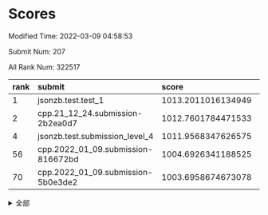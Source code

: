 # Scores

Modified Time: 2022-03-09 04:58:53

Submit Num: 207

All Rank Num: 322517

| rank |               submit               |       score        |       sigma        | pk_num |
| :--- | :--------------------------------- | :----------------- | :----------------- | :----- |
| 1    | jsonzb.test.test_1                 | 1013.2011016134949 | 0.7887439239358678 | 6238   |
| 2    | cpp.21_12_24.submission-2b2ea0d7   | 1012.7601784471533 | 0.7966917768019405 | 6228   |
| 4    | jsonzb.test.submission_level_4     | 1011.9568347626575 | 0.8129586302500649 | 6236   |
| 56   | cpp.2022_01_09.submission-816672bd | 1004.6926341188525 | 0.7187249481293096 | 6239   |
| 70   | cpp.2022_01_09.submission-5b0e3de2 | 1003.6958674673078 | 0.7151552742953968 | 6238   |


<details>
<summary>全部</summary>

| rank |                 submit                 |       score        |       sigma        | pk_num |
| :--- | :------------------------------------- | :----------------- | :----------------- | :----- |
| 1    | jsonzb.test.test_1                     | 1013.2011016134949 | 0.7887439239358678 | 6238   |
| 2    | cpp.21_12_24.submission-2b2ea0d7       | 1012.7601784471533 | 0.7966917768019405 | 6228   |
| 3    | gobigger.level_3.submission_level_3_5  | 1012.071120576916  | 0.7916962851290212 | 6232   |
| 4    | jsonzb.test.submission_level_4         | 1011.9568347626575 | 0.8129586302500649 | 6236   |
| 5    | gobigger.level_3.submission_level_3_46 | 1011.388922401407  | 0.7576139087446698 | 6232   |
| 6    | gobigger.level_3.submission_level_3_33 | 1011.3683210325937 | 0.7548776347804494 | 6233   |
| 7    | gobigger.level_3.submission_level_3_14 | 1011.3146862715852 | 0.7704282292531895 | 6233   |
| 8    | gobigger.level_3.submission_level_3_6  | 1011.1852037329452 | 0.7668953084172427 | 6234   |
| 9    | gobigger.level_3.submission_level_3_17 | 1011.1839657728607 | 0.7845933122095308 | 6232   |
| 10   | gobigger.level_3.submission_level_3_26 | 1011.1282905561058 | 0.7643195972314595 | 6236   |
| 11   | gobigger.level_3.submission_level_3_2  | 1011.0427828055558 | 0.7848805002070987 | 6231   |
| 12   | gobigger.level_3.submission_level_3_10 | 1010.9894914469099 | 0.7803840497819111 | 6227   |
| 13   | gobigger.level_3.submission_level_3_1  | 1010.835380920374  | 0.7612286221834624 | 6226   |
| 14   | gobigger.level_3.submission_level_3_9  | 1010.7630232392816 | 0.7515789788134791 | 6232   |
| 15   | gobigger.level_3.submission_level_3_47 | 1010.588759154672  | 0.7849009394329328 | 6233   |
| 16   | gobigger.level_3.submission_level_3_18 | 1010.4362404907372 | 0.7792137203716059 | 6235   |
| 17   | gobigger.level_3.submission_level_3_44 | 1010.364771966438  | 0.7585556242174767 | 6232   |
| 18   | gobigger.level_3.submission_level_3_48 | 1010.363983819501  | 0.7623153085523415 | 6233   |
| 19   | gobigger.level_3.submission_level_3_11 | 1010.3520446344411 | 0.7664434387419607 | 6232   |
| 20   | gobigger.level_3.submission_level_3_19 | 1010.3164516621038 | 0.7871745132601358 | 6234   |
| 21   | gobigger.level_3.submission_level_3_41 | 1010.2047380906798 | 0.7854272078360304 | 6233   |
| 22   | gobigger.level_3.submission_level_3_27 | 1010.0033235600853 | 0.7554144079626443 | 6234   |
| 23   | gobigger.level_3.submission_level_3_4  | 1009.926983664777  | 0.7625989261714898 | 6229   |
| 24   | gobigger.level_3.submission_level_3_23 | 1009.7461721028292 | 0.7386114830602629 | 6229   |
| 25   | gobigger.level_3.submission_level_3_28 | 1009.7327847526715 | 0.7846542922086728 | 6232   |
| 26   | gobigger.level_3.submission_level_3_45 | 1009.7145384270411 | 0.7758703685420261 | 6231   |
| 27   | gobigger.level_3.submission_level_3_31 | 1009.6873520015826 | 0.7528777223878353 | 6228   |
| 28   | gobigger.level_3.submission_level_3_25 | 1009.6700619225977 | 0.7531857028364756 | 6235   |
| 29   | gobigger.level_3.submission_level_3_21 | 1009.6615245154337 | 0.7483889138915265 | 6229   |
| 30   | gobigger.level_3.submission_level_3_34 | 1009.6374691640658 | 0.761102882400193  | 6227   |
| 31   | gobigger.level_3.submission_level_3_20 | 1009.5721834498665 | 0.7603403926898911 | 6236   |
| 32   | gobigger.level_3.submission_level_3_8  | 1009.5642070543269 | 0.7423707054588127 | 6229   |
| 33   | gobigger.level_3.submission_level_3_12 | 1009.554842915588  | 0.7538755776166739 | 6228   |
| 34   | gobigger.level_3.submission_level_3_15 | 1009.5156593047669 | 0.7536248397338159 | 6232   |
| 35   | gobigger.level_3.submission_level_3_40 | 1009.5152575168454 | 0.7505457026161494 | 6231   |
| 36   | gobigger.level_3.submission_level_3_49 | 1009.4664551512309 | 0.7538474718144347 | 6224   |
| 37   | gobigger.level_3.submission_level_3_35 | 1009.4400483570626 | 0.7562847432528942 | 6234   |
| 38   | gobigger.level_3.submission_level_3_39 | 1009.3921349120772 | 0.754780115693103  | 6232   |
| 39   | gobigger.level_3.submission_level_3_7  | 1009.3731090100212 | 0.7564270325777709 | 6230   |
| 40   | gobigger.level_3.submission_level_3_43 | 1009.3674565988505 | 0.7740471065499546 | 6232   |
| 41   | gobigger.level_3.submission_level_3_0  | 1009.3578599128932 | 0.7589184482328569 | 6236   |
| 42   | gobigger.level_3.submission_level_3_13 | 1009.2652901601232 | 0.7525527208325511 | 6231   |
| 43   | gobigger.level_3.submission_level_3_29 | 1009.2231549148196 | 0.7552626610205287 | 6235   |
| 44   | gobigger.level_3.submission_level_3_3  | 1009.1999744115155 | 0.7450615249269912 | 6232   |
| 45   | gobigger.level_3.submission_level_3_37 | 1009.0984096160906 | 0.7476359173997073 | 6232   |
| 46   | gobigger.level_3.submission_level_3_30 | 1008.9966550044617 | 0.7535608435487355 | 6233   |
| 47   | gobigger.level_3.submission_level_3_36 | 1008.9855254073527 | 0.7453011345345755 | 6226   |
| 48   | gobigger.level_3.submission_level_3_24 | 1008.4186086718722 | 0.756357240711991  | 6236   |
| 49   | gobigger.level_3.submission_level_3_16 | 1008.4036111304144 | 0.7334605393414597 | 6227   |
| 50   | gobigger.level_3.submission_level_3_38 | 1008.3941499397793 | 0.7489189638967776 | 6230   |
| 51   | gobigger.level_3.submission_level_3_22 | 1008.3488906396177 | 0.7521999042833397 | 6227   |
| 52   | gobigger.level_3.submission_level_3_32 | 1008.1609599512644 | 0.7538508432335598 | 6226   |
| 53   | gobigger.level_3.submission_level_3_42 | 1008.0269274694025 | 0.761327922773966  | 6227   |
| 54   | gobigger.level_1.submission_level_1_37 | 1005.5660403330372 | 0.711155113766466  | 6233   |
| 55   | gobigger.level_1.submission_level_1_4  | 1004.9652972518169 | 0.7081808695270919 | 6229   |
| 56   | cpp.2022_01_09.submission-816672bd     | 1004.6926341188525 | 0.7187249481293096 | 6239   |
| 57   | gobigger.level_1.submission_level_1_33 | 1004.5593865864374 | 0.7128818536229015 | 6234   |
| 58   | gobigger.level_1.submission_level_1_29 | 1004.5544678868168 | 0.717857619036113  | 6233   |
| 59   | gobigger.level_1.submission_level_1_38 | 1004.4396559861399 | 0.714717997435723  | 6226   |
| 60   | gobigger.level_1.submission_level_1_18 | 1004.1498213053294 | 0.7133627928662124 | 6235   |
| 61   | gobigger.level_1.submission_level_1_42 | 1004.1147003711435 | 0.7138428033684909 | 6233   |
| 62   | gobigger.level_1.submission_level_1_31 | 1003.9639944168276 | 0.7206528393148202 | 6228   |
| 63   | gobigger.level_1.submission_level_1_20 | 1003.9240070966285 | 0.7180859403823379 | 6232   |
| 64   | gobigger.level_1.submission_level_1_5  | 1003.8834946025494 | 0.7265398362952309 | 6231   |
| 65   | gobigger.level_1.submission_level_1_47 | 1003.8821279208776 | 0.7037230435450873 | 6231   |
| 66   | gobigger.level_1.submission_level_1_11 | 1003.8733563037127 | 0.7230807471632617 | 6236   |
| 67   | gobigger.level_1.submission_level_1_8  | 1003.8450817404781 | 0.7141881656836039 | 6229   |
| 68   | gobigger.level_1.submission_level_1_17 | 1003.7303351982247 | 0.7144312879090378 | 6236   |
| 69   | gobigger.level_1.submission_level_1_3  | 1003.720555360126  | 0.7246656057335655 | 6229   |
| 70   | cpp.2022_01_09.submission-5b0e3de2     | 1003.6958674673078 | 0.7151552742953968 | 6238   |
| 71   | gobigger.level_1.submission_level_1_24 | 1003.6701719177187 | 0.7152368087973229 | 6229   |
| 72   | gobigger.level_1.submission_level_1_46 | 1003.6576885063744 | 0.7211666475372278 | 6230   |
| 73   | gobigger.level_1.submission_level_1_10 | 1003.6538249928909 | 0.7217388268316344 | 6230   |
| 74   | gobigger.level_1.submission_level_1_43 | 1003.5928544030077 | 0.7047195390274775 | 6230   |
| 75   | gobigger.level_1.submission_level_1_49 | 1003.5877647669824 | 0.7142454993520885 | 6238   |
| 76   | gobigger.level_1.submission_level_1_19 | 1003.5872585866113 | 0.7115940993618215 | 6233   |
| 77   | gobigger.level_1.submission_level_1_1  | 1003.5726662608595 | 0.7148660397759247 | 6233   |
| 78   | gobigger.level_1.submission_level_1_14 | 1003.5502049484296 | 0.7270186266951207 | 6232   |
| 79   | gobigger.level_1.submission_level_1_21 | 1003.5031977608116 | 0.7101945802619101 | 6229   |
| 80   | gobigger.level_1.submission_level_1_2  | 1003.4874973802432 | 0.710910619251078  | 6229   |
| 81   | gobigger.level_1.submission_level_1_15 | 1003.4844797837115 | 0.7165554308895336 | 6235   |
| 82   | gobigger.level_1.submission_level_1_30 | 1003.4733773372577 | 0.7168847502793357 | 6233   |
| 83   | gobigger.level_1.submission_level_1_36 | 1003.4203953835417 | 0.722428042896854  | 6231   |
| 84   | gobigger.level_1.submission_level_1_28 | 1003.3229308216324 | 0.7267256217029542 | 6233   |
| 85   | gobigger.level_1.submission_level_1_34 | 1003.3072793341627 | 0.7022521269368133 | 6228   |
| 86   | gobigger.level_1.submission_level_1_6  | 1003.2906466765262 | 0.7142803517051018 | 6228   |
| 87   | gobigger.level_1.submission_level_1_13 | 1003.2512224177694 | 0.7220563950685955 | 6231   |
| 88   | gobigger.level_1.submission_level_1_32 | 1003.1119916532984 | 0.7291709219265825 | 6234   |
| 89   | gobigger.level_1.submission_level_1_40 | 1003.0861159906594 | 0.7153496987581103 | 6232   |
| 90   | gobigger.level_1.submission_level_1_22 | 1002.9724479847855 | 0.7150207097493549 | 6231   |
| 91   | gobigger.level_1.submission_level_1_16 | 1002.9520292562721 | 0.7197296559603841 | 6231   |
| 92   | gobigger.level_1.submission_level_1_45 | 1002.9370604043063 | 0.723371127528914  | 6236   |
| 93   | gobigger.level_1.submission_level_1_9  | 1002.9283278247697 | 0.7071079849301788 | 6232   |
| 94   | gobigger.level_1.submission_level_1_0  | 1002.883569625005  | 0.711121614484404  | 6232   |
| 95   | gobigger.level_1.submission_level_1_7  | 1002.85628325214   | 0.7137326988120142 | 6232   |
| 96   | gobigger.level_1.submission_level_1_39 | 1002.7570415711657 | 0.716595067930365  | 6237   |
| 97   | gobigger.level_1.submission_level_1_35 | 1002.7327865917692 | 0.7086393619621499 | 6231   |
| 98   | gobigger.level_1.submission_level_1_25 | 1002.7195121639921 | 0.7138914496684389 | 6229   |
| 99   | gobigger.level_1.submission_level_1_44 | 1002.5798329875789 | 0.7132295503489485 | 6235   |
| 100  | gobigger.level_1.submission_level_1_12 | 1002.462097233924  | 0.7070694577327683 | 6238   |
| 101  | gobigger.level_1.submission_level_1_23 | 1002.2311681522507 | 0.7241109270279068 | 6227   |
| 102  | gobigger.level_1.submission_level_1_41 | 1002.1012312668238 | 0.7200378420115022 | 6233   |
| 103  | gobigger.level_1.submission_level_1_27 | 1002.0976640591425 | 0.7167296830009118 | 6233   |
| 104  | gobigger.level_1.submission_level_1_26 | 1002.0862159409728 | 0.709059619493006  | 6235   |
| 105  | gobigger.level_1.submission_level_1_48 | 1001.7522964706557 | 0.7032043579900757 | 6229   |
| 106  | gobigger.random.submission_random_7    | 997.2107024226582  | 0.7051794575082236 | 6237   |
| 107  | gobigger.random.submission_random_23   | 997.1530695919195  | 0.7031207801314479 | 6230   |
| 108  | gobigger.random.submission_random_46   | 997.0987024872235  | 0.699527099597149  | 6232   |
| 109  | gobigger.random.submission_random_39   | 996.989616116687   | 0.7085156560995639 | 6233   |
| 110  | gobigger.random.submission_random_17   | 996.9474390665357  | 0.712249376176959  | 6230   |
| 111  | gobigger.random.submission_random_20   | 996.901369911322   | 0.6990303717088936 | 6230   |
| 112  | gobigger.random.submission_random_13   | 996.7683148788462  | 0.7028914681591253 | 6231   |
| 113  | gobigger.random.submission_random_19   | 996.5348176455691  | 0.7171723314084051 | 6236   |
| 114  | gobigger.random.submission_random_1    | 996.5302392505236  | 0.7096820743621898 | 6236   |
| 115  | gobigger.random.submission_random_10   | 996.487260427059   | 0.6980823641305475 | 6233   |
| 116  | gobigger.random.submission_random_31   | 996.4416493648282  | 0.7063554767968012 | 6233   |
| 117  | gobigger.random.submission_random_6    | 996.3742939225208  | 0.7017946893088641 | 6233   |
| 118  | gobigger.random.submission_random_18   | 996.3620871724647  | 0.7053956342176017 | 6231   |
| 119  | gobigger.random.submission_random_21   | 996.3045992058038  | 0.7050097774896344 | 6236   |
| 120  | gobigger.random.submission_random_29   | 996.2860983514536  | 0.7012193554119616 | 6227   |
| 121  | gobigger.random.submission_random_3    | 996.2661905335741  | 0.7191238151676801 | 6232   |
| 122  | gobigger.random.submission_random_9    | 996.2631667198483  | 0.7147268937044757 | 6232   |
| 123  | gobigger.random.submission_random_42   | 996.1939511872799  | 0.7238339777027887 | 6231   |
| 124  | gobigger.random.submission_random_5    | 996.1813701342885  | 0.7163426944872996 | 6228   |
| 125  | gobigger.random.submission_random_32   | 996.1546227744294  | 0.7018928430470128 | 6231   |
| 126  | gobigger.random.submission_random_25   | 996.1147069136551  | 0.7147896884998164 | 6237   |
| 127  | gobigger.random.submission_random_28   | 996.0931687224322  | 0.7247333578173774 | 6234   |
| 128  | gobigger.random.submission_random_36   | 996.0882357249772  | 0.7016372242516615 | 6234   |
| 129  | gobigger.random.submission_random_0    | 996.0796779839924  | 0.7218839140856427 | 6236   |
| 130  | gobigger.random.submission_random_26   | 996.0327095181296  | 0.7056144843865219 | 6231   |
| 131  | gobigger.random.submission_random_12   | 996.0317436072401  | 0.7027443439281645 | 6233   |
| 132  | gobigger.random.submission_random_15   | 995.9917041242627  | 0.709298588000943  | 6233   |
| 133  | gobigger.random.submission_random_49   | 995.9768313152294  | 0.7033977182235803 | 6230   |
| 134  | gobigger.random.submission_random_35   | 995.9376525271668  | 0.7033665079455387 | 6236   |
| 135  | gobigger.random.submission_random_24   | 995.9281875649083  | 0.7098469638512996 | 6235   |
| 136  | gobigger.random.submission_random_8    | 995.8016095594309  | 0.7151345835681394 | 6234   |
| 137  | gobigger.random.submission_random_48   | 995.7873212933504  | 0.7165570499549772 | 6232   |
| 138  | gobigger.random.submission_random_47   | 995.6813033132358  | 0.7149331751112825 | 6232   |
| 139  | gobigger.random.submission_random_11   | 995.6785091231365  | 0.7063103239431912 | 6236   |
| 140  | gobigger.random.submission_random_40   | 995.6561054592953  | 0.710659588392302  | 6233   |
| 141  | gobigger.random.submission_random_37   | 995.6484566989077  | 0.7230868875271418 | 6235   |
| 142  | gobigger.random.submission_random_34   | 995.6127970274028  | 0.7165512455425863 | 6235   |
| 143  | gobigger.random.submission_random_14   | 995.5796654769225  | 0.7158555296770868 | 6231   |
| 144  | gobigger.random.submission_random_41   | 995.5580384421706  | 0.7152322791874519 | 6231   |
| 145  | gobigger.random.submission_random_16   | 995.4798636108112  | 0.7302184791998053 | 6240   |
| 146  | gobigger.random.submission_random_30   | 995.3799319294582  | 0.7112820524784126 | 6231   |
| 147  | gobigger.random.submission_random_45   | 995.3745947196809  | 0.7115107937227529 | 6234   |
| 148  | gobigger.random.submission_random_22   | 995.3508873153348  | 0.7084663180419205 | 6235   |
| 149  | gobigger.random.submission_random_2    | 995.3476077078437  | 0.7105931931916185 | 6235   |
| 150  | gobigger.random.submission_random_44   | 995.3436638989167  | 0.7091401478964741 | 6229   |
| 151  | gobigger.random.submission_random_33   | 995.2686536043213  | 0.7325491860105505 | 6233   |
| 152  | gobigger.random.submission_random_27   | 995.1988290686002  | 0.7150197264959729 | 6232   |
| 153  | gobigger.random.submission_random_4    | 995.1210007906938  | 0.722736016821827  | 6229   |
| 154  | gobigger.random.submission_random_43   | 994.9949499485399  | 0.7161144330917292 | 6232   |
| 155  | gobigger.random.submission_random_38   | 994.4646102624356  | 0.7149234077238168 | 6234   |
| 156  | gobigger.level_2.submission_level_2_31 | 993.5061320175716  | 0.7409698499162617 | 6232   |
| 157  | gobigger.level_2.submission_level_2_2  | 993.4603500376409  | 0.744935497508064  | 6230   |
| 158  | gobigger.level_2.submission_level_2_26 | 993.4219272566627  | 0.7400432359723742 | 6236   |
| 159  | gobigger.level_2.submission_level_2_32 | 993.2480289732493  | 0.7452011130467243 | 6226   |
| 160  | gobigger.level_2.submission_level_2_12 | 993.2315419259517  | 0.7409104403550443 | 6236   |
| 161  | gobigger.level_2.submission_level_2_14 | 993.2253399799464  | 0.7259968193974617 | 6231   |
| 162  | gobigger.level_2.submission_level_2_46 | 993.1502627338531  | 0.7329429344661363 | 6231   |
| 163  | gobigger.level_2.submission_level_2_4  | 993.1194136683288  | 0.742763422069818  | 6234   |
| 164  | gobigger.level_2.submission_level_2_37 | 993.0841440370691  | 0.7373081617632828 | 6234   |
| 165  | gobigger.level_2.submission_level_2_22 | 992.9639909106023  | 0.7321221809096704 | 6230   |
| 166  | gobigger.level_2.submission_level_2_13 | 992.8959664048406  | 0.7326948255060771 | 6233   |
| 167  | gobigger.level_2.submission_level_2_7  | 992.8352166890861  | 0.7290578355611338 | 6230   |
| 168  | gobigger.level_2.submission_level_2_36 | 992.7831768375786  | 0.7349528584490163 | 6234   |
| 169  | gobigger.level_2.submission_level_2_9  | 992.7656753055968  | 0.7307734022339859 | 6232   |
| 170  | gobigger.level_2.submission_level_2_10 | 992.7350729913221  | 0.7402764919658894 | 6233   |
| 171  | gobigger.level_2.submission_level_2_17 | 992.6899948786709  | 0.745455794603968  | 6231   |
| 172  | gobigger.level_2.submission_level_2_33 | 992.5734124327826  | 0.7621958641043072 | 6233   |
| 173  | gobigger.level_2.submission_level_2_38 | 992.4718168820456  | 0.7279249564119363 | 6235   |
| 174  | gobigger.level_2.submission_level_2_30 | 992.4651185186016  | 0.7321303695301262 | 6229   |
| 175  | gobigger.level_2.submission_level_2_18 | 992.4274745729905  | 0.7515066704513366 | 6230   |
| 176  | gobigger.level_2.submission_level_2_40 | 992.3256982937988  | 0.732714651463483  | 6234   |
| 177  | gobigger.level_2.submission_level_2_25 | 992.2483730761669  | 0.7501302768899645 | 6233   |
| 178  | gobigger.level_2.submission_level_2_16 | 992.2121538516093  | 0.7374217647387156 | 6235   |
| 179  | gobigger.level_2.submission_level_2_21 | 992.2036464457642  | 0.7414618658037649 | 6233   |
| 180  | gobigger.level_2.submission_level_2_41 | 992.1742196875764  | 0.7433791453269026 | 6231   |
| 181  | gobigger.level_2.submission_level_2_15 | 992.1429156121847  | 0.7330567831991577 | 6238   |
| 182  | gobigger.level_2.submission_level_2_34 | 992.1087291648736  | 0.7389609401630196 | 6235   |
| 183  | gobigger.level_2.submission_level_2_23 | 992.093806668974   | 0.7392561261663664 | 6237   |
| 184  | gobigger.level_2.submission_level_2_47 | 991.9724405533465  | 0.7597597991910767 | 6231   |
| 185  | gobigger.level_2.submission_level_2_5  | 991.9206772713906  | 0.7395608258300488 | 6233   |
| 186  | gobigger.level_2.submission_level_2_20 | 991.8919203490141  | 0.7439335237271016 | 6233   |
| 187  | gobigger.level_2.submission_level_2_0  | 991.8742619325553  | 0.7628849778565026 | 6232   |
| 188  | gobigger.level_2.submission_level_2_43 | 991.7978366512446  | 0.7568398227504008 | 6232   |
| 189  | gobigger.level_2.submission_level_2_28 | 991.7668706377766  | 0.7600517637140586 | 6235   |
| 190  | gobigger.level_2.submission_level_2_29 | 991.7313883849747  | 0.7505527243650302 | 6236   |
| 191  | gobigger.level_2.submission_level_2_48 | 991.6716156070901  | 0.7522954904148378 | 6232   |
| 192  | gobigger.level_2.submission_level_2_1  | 991.6548848497177  | 0.7531032830668162 | 6232   |
| 193  | gobigger.level_2.submission_level_2_27 | 991.5670036299932  | 0.7583038563156955 | 6232   |
| 194  | gobigger.level_2.submission_level_2_3  | 991.5493158323302  | 0.7589477806456355 | 6234   |
| 195  | gobigger.level_2.submission_level_2_49 | 991.5484525555237  | 0.774703834618631  | 6231   |
| 196  | gobigger.level_2.submission_level_2_44 | 991.5152804719735  | 0.7622362219594152 | 6235   |
| 197  | gobigger.level_2.submission_level_2_35 | 991.3691643280099  | 0.7466498223905853 | 6232   |
| 198  | gobigger.level_2.submission_level_2_42 | 991.2724848190182  | 0.7597831753814078 | 6231   |
| 199  | gobigger.level_2.submission_level_2_19 | 991.2655543864254  | 0.7374812512560871 | 6229   |
| 200  | gobigger.level_2.submission_level_2_45 | 991.0301948728268  | 0.7813303142569205 | 6233   |
| 201  | gobigger.level_2.submission_level_2_6  | 990.9202042951622  | 0.7554650743278246 | 6231   |
| 202  | gobigger.level_2.submission_level_2_24 | 990.5083704933855  | 0.7505910508450798 | 6229   |
| 203  | gobigger.level_2.submission_level_2_39 | 990.3941350617793  | 0.7479174883892484 | 6231   |
| 204  | gobigger.level_2.submission_level_2_11 | 990.3405263802044  | 0.769683118978384  | 6233   |
| 205  | gobigger.level_2.submission_level_2_8  | 990.1374401013935  | 0.7697539796488282 | 6234   |
| 206  | gobigger.none.submission_none_0        | 977.95882541524    | 1.244990285775091  | 6229   |
| 207  | gobigger.none.submission_none_1        | 976.5727889698417  | 1.385936577785947  | 6238   |

</details>